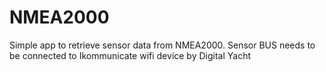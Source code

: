 # NMEA2000
Simple app to retrieve sensor data from NMEA2000. Sensor BUS needs to be connected to Ikommunicate wifi device by Digital Yacht
